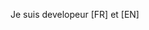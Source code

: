 Je suis developeur [FR] et [EN]

<!---
Cilde/Cilde is a ✨ special ✨ repository because its `README.md` (this file) appears on your GitHub profile.
You can click the Preview link to take a look at your changes.
--->
